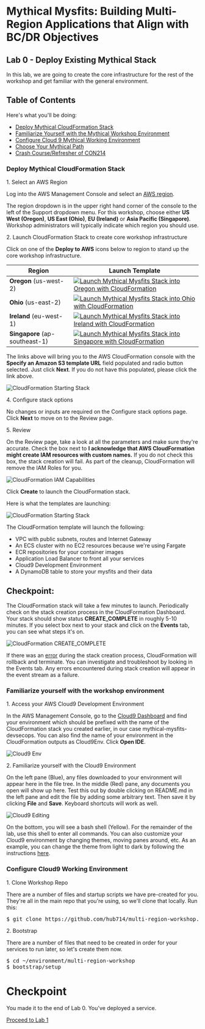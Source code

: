 # Mythical Mysfits: Building Multi-Region Applications that Align with BC/DR Objectives

## Lab 0 - Deploy Existing Mythical Stack

In this lab, we are going to create the core infrastructure for the rest of the workshop and get familiar with the general environment.

## Table of Contents

Here's what you'll be doing:

* [Deploy Mythical CloudFormation Stack](#deploy-mythical-cloudformation-stack)
* [Familiarize Yourself with the Mythical Workshop Environment](#familiarize-yourself-with-the-workshop-environment)
* [Configure Cloud 9 Mythical Working Environment](#configure-cloud9-working-environment)
* [Choose Your Mythical Path](#stop-pay-attention-here-because-it-matters)
* [Crash Course/Refresher of CON214](#crash-courserefresher-on-workshop-1-con214-monolith-to-microservice-with-docker-and-aws-fargate)

### Deploy Mythical CloudFormation Stack

1\. Select an AWS Region

Log into the AWS Management Console and select an [AWS region](http://docs.aws.amazon.com/AWSEC2/latest/UserGuide/using-regions-availability-zones.html).  

The region dropdown is in the upper right hand corner of the console to the left of the Support dropdown menu.  For this workshop, choose either **US West (Oregon)**, **US East (Ohio)**, **EU (Ireland)** or **Asia Pacific (Singapore)**.  Workshop administrators will typically indicate which region you should use.

2\. Launch CloudFormation Stack to create core workshop infrastructure

Click on one of the **Deploy to AWS** icons below to region to stand up the core workshop infrastructure.

Region | Launch Template
------------ | -------------  
**Oregon** (us-west-2) | [![Launch Mythical Mysfits Stack into Oregon with CloudFormation](/images/deploy-to-aws.png)](https://console.aws.amazon.com/cloudformation/home?region=us-west-2#/stacks/new?stackName=mythical-mysfits-devsecops&templateURL=https://s3.amazonaws.com/mythical-mysfits-website/fargate-devsecops/core.yml)  
**Ohio** (us-east-2) | [![Launch Mythical Mysfits Stack into Ohio with CloudFormation](/images/deploy-to-aws.png)](https://console.aws.amazon.com/cloudformation/home?region=us-east-2#/stacks/new?stackName=mythical-mysfits-devsecops&templateURL=https://s3.amazonaws.com/mythical-mysfits-website/fargate-devsecops/core.yml)  
**Ireland** (eu-west-1) | [![Launch Mythical Mysfits Stack into Ireland with CloudFormation](/images/deploy-to-aws.png)](https://console.aws.amazon.com/cloudformation/home?region=eu-west-1#/stacks/new?stackName=mythical-mysfits-devsecops&templateURL=https://s3.amazonaws.com/mythical-mysfits-website/fargate-devsecops/core.yml)  
**Singapore** (ap-southeast-1) | [![Launch Mythical Mysfits Stack into Singapore with CloudFormation](/images/deploy-to-aws.png)](https://console.aws.amazon.com/cloudformation/home?region=ap-southeast-1#/stacks/new?stackName=mythical-mysfits-devsecops&templateURL=https://s3.amazonaws.com/mythical-mysfits-website/fargate-devsecops/core.yml) 

The links above will bring you to the AWS CloudFormation console with the **Specify an Amazon S3 template URL** field populated and radio button selected. Just click **Next**. If you do not have this populated, please click the link above.

![CloudFormation Starting Stack](images/cfn-createstack-1.png)

4\. Configure stack options

No changes or inputs are required on the Configure stack options page.  Click **Next** to move on to the Review page.

5\. Review

On the Review page, take a look at all the parameters and make sure they're accurate. Check the box next to **I acknowledge that AWS CloudFormation might create IAM resources with custom names.** If you do not check this box, the stack creation will fail. As part of the cleanup, CloudFormation will remove the IAM Roles for you.

![CloudFormation IAM Capabilities](images/cfn-iam-capabilities.png)

Click **Create** to launch the CloudFormation stack.

Here is what the templates are launching:

![CloudFormation Starting Stack](images/arch-starthere.png)

The CloudFormation template will launch the following:
* VPC with public subnets, routes and Internet Gateway
* An ECS cluster with no EC2 resources because we're using Fargate
* ECR repositories for your container images
* Application Load Balancer to front all your services
* Cloud9 Development Environment
* A DynamoDB table to store your mysfits and their data

## Checkpoint:

The CloudFormation stack will take a few minutes to launch.  Periodically check on the stack creation process in the CloudFormation Dashboard.  Your stack should show status **CREATE\_COMPLETE** in roughly 5-10 minutes. If you select box next to your stack and click on the **Events** tab, you can see what steps it's on.  

![CloudFormation CREATE_COMPLETE](images/cfn-create-complete.png)

If there was an [error](http://docs.aws.amazon.com/AWSCloudFormation/latest/UserGuide/troubleshooting.html#troubleshooting-errors) during the stack creation process, CloudFormation will rollback and terminate. You can investigate and troubleshoot by looking in the Events tab.  Any errors encountered during stack creation will appear in the event stream as a failure.

### Familiarize yourself with the workshop environment

1\. Access your AWS Cloud9 Development Environment

In the AWS Management Console, go to the [Cloud9 Dashboard](https://console.aws.amazon.com/cloud9/home) and find your environment which should be prefixed with the name of the CloudFormation stack you created earlier, in our case mythical-mysfits-devsecops. You can also find the name of your environment in the CloudFormation outputs as Cloud9Env. Click **Open IDE**.

![Cloud9 Env](images/cloud9.png)

2\. Familiarize yourself with the Cloud9 Environment

On the left pane (Blue), any files downloaded to your environment will appear here in the file tree. In the middle (Red) pane, any documents you open will show up here. Test this out by double clicking on README.md in the left pane and edit the file by adding some arbitrary text. Then save it by clicking **File** and **Save**. Keyboard shortcuts will work as well.

![Cloud9 Editing](images/cloud9-environment.png)

On the bottom, you will see a bash shell (Yellow). For the remainder of the lab, use this shell to enter all commands.  You can also customize your Cloud9 environment by changing themes, moving panes around, etc. As an example, you can change the theme from light to dark by following the instructions [here](https://docs.aws.amazon.com/cloud9/latest/user-guide/settings-theme.html).

### Configure Cloud9 Working Environment

1\. Clone Workshop Repo

There are a number of files and startup scripts we have pre-created for you. They're all in the main repo that you're using, so we'll clone that locally. Run this:

<pre>
$ git clone https://github.com/hub714/multi-region-workshop.git
</pre>

2\. Bootstrap

There are a number of files that need to be created in order for your services to run later, so let's create them now.

<pre>
$ cd ~/environment/multi-region-workshop
$ bootstrap/setup
</pre>

# Checkpoint

You made it to the end of Lab 0. You've deployed a service.

[Proceed to Lab 1](../lab-1-xray)




